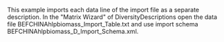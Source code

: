 This example imports each data line of the import file as a separate description. In the "Matrix Wizard" of DiversityDescriptions open the data file BEFCHINAhlpbiomass_Import_Table.txt and use import schema BEFCHINAhlpbiomass_D_Import_Schema.xml.
